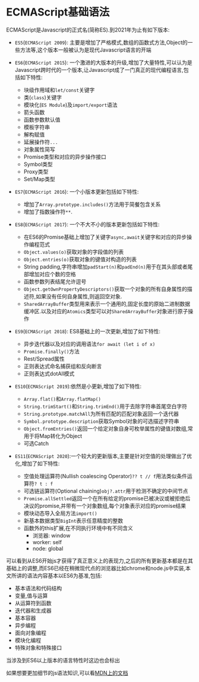 # ECMAScript基础语法

ECMAScript是Javascript的正式名(简称ES).到2021年为止有如下版本:

+ `ES5`(`ECMAScript 2009`): 主要是增加了严格模式,数组的函数式方法,Object的一些方法等,这个版本一般被认为是现代Javascript语言的开端
+ `ES6`(`ECMAScript 2015`): 一个激进的大版本的升级,增加了大量特性,可以认为是Javascript跨时代的一个版本,让Javascript成了一门真正的现代编程语言,包括如下特性:
    + 块级作用域和`let/const`关键字
    + 类(`class`)关键字
    + 模块化(`ES Module`)及`import/export`语法
    + 箭头函数
    + 函数参数默认值
    + 模板字符串
    + 解构赋值
    + 延展操作符`...`
    + 对象属性简写
    + Promise类型和对应的异步操作接口
    + Symbol类型
    + Proxy类型
    + Set/Map类型

+ `ES7`(`ECMAScript 2016`): 一个小版本更新包括如下特性:
    + 增加了`Array.prototype.includes()`方法用于简餐包含关系
    + 增加了指数操作符`**`.
+ `ES8`(`ECMAScript 2017`): 一个不大不小的版本更新包括如下特性:
    + 在ES6的Promise基础上增加了关键字`async,await`关键字和对应的异步操作编程范式
    + `Object.values(o)`获取对象的字段值的列表
    + `Object.entries(o)`获取对象的键值对构造的列表
    + String padding,字符串增加`padStart(n)`和`padEnd(n)`用于在其头部或者尾部增加对应个数的空格
    + 函数参数列表结尾允许逗号
    + `Object.getOwnPropertyDescriptors()`获取一个对象的所有自身属性的描述符,如果没有任何自身属性,则返回空对象.
    + `SharedArrayBuffer`类型用来表示一个通用的,固定长度的原始二进制数据缓冲区.以及对应的`Atomics`类型可以对`SharedArrayBuffer`对象进行原子操作
+ `ES9`(`ECMAScript 2018`): ES8基础上的一次更新,增加了如下特性:
    + 异步迭代器以及对应的调用语法`for await (let i of x)`
    + `Promise.finally()`方法
    + Rest/Spread属性
    + 正则表达式命名捕获组和反向断言
    + 正则表达式dotAll模式
+ `ES10`(`ECMAScript 2019`):依然是小更新,增加了如下特性:
    + `Array.flat()`和`Array.flatMap()`
    + `String.trimStart()`和`String.trimEnd()`用于去除字符串首尾空白字符
    + `String.prototype.matchAll`为所有匹配的匹配对象返回一个迭代器
    + `Symbol.prototype.description`获取Symbol对象的可选描述字符串
    + `Object.fromEntries()`返回一个给定对象自身可枚举属性的键值对数组,常用于将Map转化为Object
    + 可选Catch
+ `ES11`(`ECMAScript 2020`):一个较大的更新版本,主要是针对空值的处理做出了优化,增加了如下特性:
    + 空值处理运算符(Nullish coalescing Operator)`?? t // f`用法类似条件运算符`? t : f`
    + 可选链运算符(Optional chaining)`obj?.attr`用于检测不确定的中间节点
    + `Promise.allSettled`返回一个在所有给定的promise已被决议或被拒绝后决议的promise,并带有一个对象数组,每个对象表示对应的promise结果
    + 模块动态导入全局方法`import()`
    + 新基本数据类型`BigInt`表示任意精度的整数
    + 函数外的this扩展,在不同执行环境中有不同含义
        + 浏览器: window
        + worker: self
        + node: global

可以看到从ES6开始js才获得了真正意义上的表现力,之后的所有更新基本都是在其基础上的调整,而ES6已经在稍微现代点的浏览器比如chrome和node.js中实装,本文所讲的语法内容基本以ES6为基准,包括:

+ 基本语法和代码结构
+ 变量,值与运算
+ 从运算符到函数
+ 迭代器和生成器
+ 基本容器
+ 异步编程
+ 面向对象编程
+ 模块化编程
+ 特殊对象和特殊接口

当涉及到ES6以上版本的语言特性时这边也会标出

如果想要更加细节的js语法知识,可以看[MDN上的文档](https://developer.mozilla.org/zh-CN/docs/Web/JavaScript/Guide)
